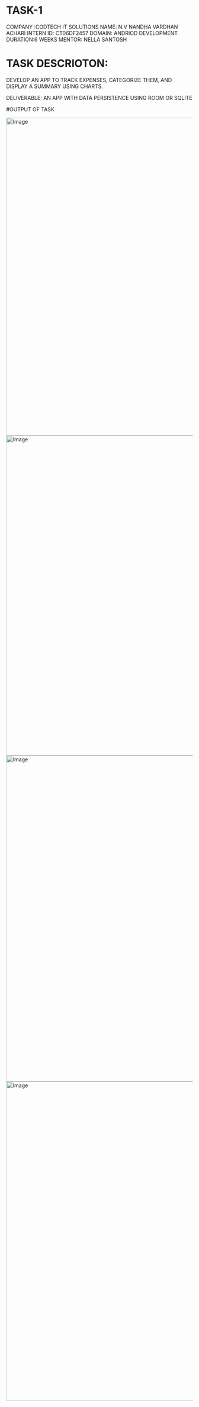 
 # TASK-1
COMPANY :CODTECH IT SOLUTIONS
NAME: N.V NANDHA VARDHAN ACHARI
INTERN ID: CT06DF2457
DOMAIN: ANDRIOD DEVELOPMENT
DURATION:6 WEEKS
MENTOR: NELLA SANTOSH

# TASK DESCRIOTON:

DEVELOP AN APP TO TRACK
EXPENSES, CATEGORIZE THEM, AND
DISPLAY A SUMMARY USING
CHARTS.

DELIVERABLE: AN APP WITH DATA
PERSISTENCE USING ROOM OR
SQLITE

#OUTPUT OF TASK

<img width="1912" height="855" alt="Image" src="https://github.com/user-attachments/assets/b80363bc-5502-427a-8a30-b1fc6b3dc787" />
<img width="1901" height="861" alt="Image" src="https://github.com/user-attachments/assets/28d0ccd4-afb7-414a-b90f-81f8fc0b2edc" />
<img width="1906" height="877" alt="Image" src="https://github.com/user-attachments/assets/94505e0b-a3ca-461a-95e3-6d294de51f6c" />
<img width="1892" height="859" alt="Image" src="https://github.com/user-attachments/assets/e4cb6458-6f8f-4994-8b47-d7986cefa1b6" />
